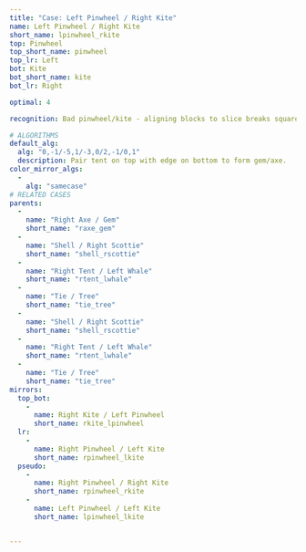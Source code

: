 ```yaml
---
title: "Case: Left Pinwheel / Right Kite"
name: Left Pinwheel / Right Kite
short_name: lpinwheel_rkite
top: Pinwheel
top_short_name: pinwheel
top_lr: Left
bot: Kite
bot_short_name: kite
bot_lr: Right

optimal: 4

recognition: Bad pinwheel/kite - aligning blocks to slice breaks squareshape.

# ALGORITHMS
default_alg:
  alg: "0,-1/-5,1/-3,0/2,-1/0,1"
  description: Pair tent on top with edge on bottom to form gem/axe.
color_mirror_algs:
  -
    alg: "samecase"
# RELATED CASES
parents:
  -
    name: "Right Axe / Gem"
    short_name: "raxe_gem"
  -
    name: "Shell / Right Scottie"
    short_name: "shell_rscottie"
  -
    name: "Right Tent / Left Whale"
    short_name: "rtent_lwhale"
  -
    name: "Tie / Tree"
    short_name: "tie_tree"
  -
    name: "Shell / Right Scottie"
    short_name: "shell_rscottie"
  -
    name: "Right Tent / Left Whale"
    short_name: "rtent_lwhale"
  -
    name: "Tie / Tree"
    short_name: "tie_tree"
mirrors:
  top_bot:
    -
      name: Right Kite / Left Pinwheel
      short_name: rkite_lpinwheel
  lr:
    -
      name: Right Pinwheel / Left Kite
      short_name: rpinwheel_lkite
  pseudo:
    -
      name: Right Pinwheel / Right Kite
      short_name: rpinwheel_rkite
    -
      name: Left Pinwheel / Left Kite
      short_name: lpinwheel_lkite


---
```


